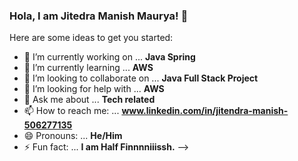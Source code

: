 ### Hola, I am Jitedra Manish Maurya! 👋


Here are some ideas to get you started:

- 🔭 I’m currently working on ... **Java Spring** 
- 🌱 I’m currently learning ... **AWS**
- 👯 I’m looking to collaborate on ... **Java Full Stack Project**
- 🤔 I’m looking for help with ...  **AWS**
- 💬 Ask me about ... **Tech related**
- 📫 How to reach me: ...  **www.linkedin.com/in/jitendra-manish-506277135**
- 😄 Pronouns: ... **He/Him**
- ⚡ Fun fact: ... **I am Half Finnnniiissh.**
-->
